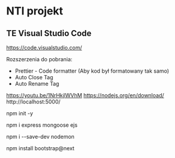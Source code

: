 # NTI projekt

## TE Visual Studio Code

https://code.visualstudio.com/

Rozszerzenia do pobrania:

- Prettier - Code formatter (Aby kod był formatowany tak samo)
- Auto Close Tag
- Auto Rename Tag


https://youtu.be/1NrHkjlWVhM
https://nodejs.org/en/download/
http://localhost:5000/

npm init -y

npm i express mongoose ejs

npm i --save-dev nodemon

npm install bootstrap@next
